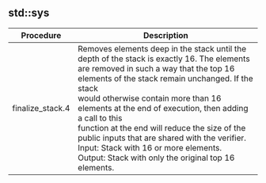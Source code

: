 
## std::sys
| Procedure | Description |
| ----------- | ------------- |
| finalize_stack.4 |  Removes elements deep in the stack until the depth of the stack is exactly 16. The elements<br /> are removed in such a way that the top 16 elements of the stack remain unchanged. If the stack<br /> would otherwise contain more than 16 elements at the end of execution, then adding a call to this <br /> function at the end will reduce the size of the public inputs that are shared with the verifier.<br /> Input: Stack with 16 or more elements.<br /> Output: Stack with only the original top 16 elements. |
